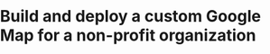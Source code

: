 
<!DOCTYPE html>
<html>
  <head>
    <title>Build and deploy a custom Google Map for a non-profit organization</title>
    <meta name="viewport" content="initial-scale=1.0, user-scalable=no">
    <meta charset="utf-8">
    <style>
      /* Always set the map height explicitly to define the size of the div
       * element that contains the map. */
      #map {
        height: 100%;
        [
  {
    "elementType": "geometry",
    "stylers": [
      {
        "color": "#4a8c5b"
      }
    ]
  },
  {
    "elementType": "labels.text.fill",
    "stylers": [
      {
        "color": "#523735"
      }
    ]
  },
  {
    "elementType": "labels.text.stroke",
    "stylers": [
      {
        "color": "#f5f1e6"
      }
    ]
  },
  {
    "featureType": "administrative",
    "elementType": "geometry.stroke",
    "stylers": [
      {
        "color": "#c9b2a6"
      }
    ]
  },
  {
    "featureType": "administrative.land_parcel",
    "elementType": "geometry.stroke",
    "stylers": [
      {
        "color": "#82bf45"
      }
    ]
  },
  {
    "featureType": "administrative.land_parcel",
    "elementType": "labels.text.fill",
    "stylers": [
      {
        "color": "#ae9e90"
      }
    ]
  },
  {
    "featureType": "administrative.province",
    "elementType": "geometry.stroke",
    "stylers": [
      {
        "color": "#f2f2f2"
      },
      {
        "weight": 3.5
      }
    ]
  },
  {
    "featureType": "landscape.natural",
    "elementType": "geometry",
    "stylers": [
      {
        "color": "#4a8c5b"
      }
    ]
  },
  {
    "featureType": "poi",
    "elementType": "geometry",
    "stylers": [
      {
        "color": "#f2f2f2"
      }
    ]
  },
  {
    "featureType": "poi",
    "elementType": "labels.text.fill",
    "stylers": [
      {
        "color": "#93817c"
      }
    ]
  },
  {
    "featureType": "poi.park",
    "elementType": "geometry.fill",
    "stylers": [
      {
        "color": "#82bf45"
      }
    ]
  },
  {
    "featureType": "poi.park",
    "elementType": "labels.text.fill",
    "stylers": [
      {
        "color": "#447530"
      }
    ]
  },
  {
    "featureType": "road",
    "elementType": "geometry",
    "stylers": [
      {
        "color": "#f5f1e6"
      }
    ]
  },
  {
    "featureType": "road.arterial",
    "elementType": "geometry",
    "stylers": [
      {
        "color": "#fdfcf8"
      }
    ]
  },
  {
    "featureType": "road.highway",
    "elementType": "geometry",
    "stylers": [
      {
        "color": "#f8c967"
      }
    ]
  },
  {
    "featureType": "road.highway",
    "elementType": "geometry.stroke",
    "stylers": [
      {
        "color": "#e9bc62"
      }
    ]
  },
  {
    "featureType": "road.highway.controlled_access",
    "elementType": "geometry",
    "stylers": [
      {
        "color": "#e98d58"
      }
    ]
  },
  {
    "featureType": "road.highway.controlled_access",
    "elementType": "geometry.stroke",
    "stylers": [
      {
        "color": "#db8555"
      }
    ]
  },
  {
    "featureType": "road.local",
    "elementType": "labels.text.fill",
    "stylers": [
      {
        "color": "#806b63"
      }
    ]
  },
  {
    "featureType": "transit.line",
    "elementType": "geometry",
    "stylers": [
      {
        "color": "#dfd2ae"
      }
    ]
  },
  {
    "featureType": "transit.line",
    "elementType": "labels.text.fill",
    "stylers": [
      {
        "color": "#8f7d77"
      }
    ]
  },
  {
    "featureType": "transit.line",
    "elementType": "labels.text.stroke",
    "stylers": [
      {
        "color": "#ebe3cd"
      }
    ]
  },
  {
    "featureType": "transit.station",
    "elementType": "geometry",
    "stylers": [
      {
        "color": "#dfd2ae"
      }
    ]
  },
  {
    "featureType": "water",
    "elementType": "geometry.fill",
    "stylers": [
      {
        "color": "#024873"
      }
    ]
  },
  {
    "featureType": "water",
    "elementType": "labels.text.fill",
    "stylers": [
      {
        "color": "#92998d"
      }
    ]
  }
]
      }
      /* Optional: Makes the sample page fill the window. */
      html, body {
        height: 100%;
        margin: 0;
        padding: 0;
      }
    </style>
  </head>
  <body>
    <div id="top"> <h1>Build and deploy a custom Google Map for a non-profit organization</h1></div>
    <div id="map"></div>
    <script>
      function initMap() {
        // Styles a map in custom mode.
        var map = new google.maps.Map(document.getElementById('map'), {
          center: {lat: 40.4583498, lng: -80.079528},  // Setting the center to Pittsburgh, change as you like
          zoom: 15,  // Setting a zoom scale for Pittsburgh
          styles:    // Add JSON from Map Style Wizard below this line... 

// ..and here's the end of JSON from Style Wizard          
        });
      }
// Don't forget your API Key below vv
    </script>
    <script src="https://maps.googleapis.com/maps/api/js?key=AIzaSyDPfHpWqKkKBKArvmkcuCH0LzvFkZRbf9g&callback=initMap"
    async defer></script>
  </body>
</html>
